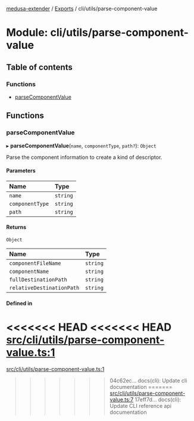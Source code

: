 [medusa-extender](../README.md) / [Exports](../modules.md) / cli/utils/parse-component-value

# Module: cli/utils/parse-component-value

## Table of contents

### Functions

- [parseComponentValue](cli_utils_parse_component_value.md#parsecomponentvalue)

## Functions

### parseComponentValue

▸ **parseComponentValue**(`name`, `componentType`, `path?`): `Object`

Parse the component information to create a kind of descriptor.

#### Parameters

| Name | Type |
| :------ | :------ |
| `name` | `string` |
| `componentType` | `string` |
| `path` | `string` |

#### Returns

`Object`

| Name | Type |
| :------ | :------ |
| `componentFileName` | `string` |
| `componentName` | `string` |
| `fullDestinationPath` | `string` |
| `relativeDestinationPath` | `string` |

#### Defined in

<<<<<<< HEAD
<<<<<<< HEAD
[src/cli/utils/parse-component-value.ts:1](https://github.com/adrien2p/medusa-extender/blob/8d611e7/src/cli/utils/parse-component-value.ts#L1)
=======
[src/cli/utils/parse-component-value.ts:1](https://github.com/adrien2p/medusa-extender/blob/b9aa690/src/cli/utils/parse-component-value.ts#L1)
>>>>>>> 04c62ec... docs(cli): Update cli documentation
=======
[src/cli/utils/parse-component-value.ts:7](https://github.com/adrien2p/medusa-extender/blob/d7ce7dc/src/cli/utils/parse-component-value.ts#L7)
>>>>>>> 17eff7d... docs(cli): Update CLI reference api documentation
